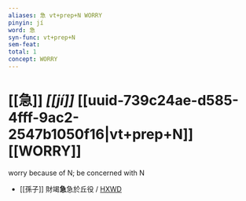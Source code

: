 ```yaml
---
aliases: 急 vt+prep+N WORRY
pinyin: jí
word: 急
syn-func: vt+prep+N
sem-feat: 
total: 1
concept: WORRY 
---
```

# [[急]] *[[jí]]*  [[uuid-739c24ae-d585-4fff-9ac2-2547b1050f16|vt+prep+N]] [[WORRY]]
worry because of N; be concerned with N
 - [[孫子]] 財竭**急**急於丘役 / [HXWD](https://hxwd.org/textview.html?location=KR3b0003_tls_002-3a.7)